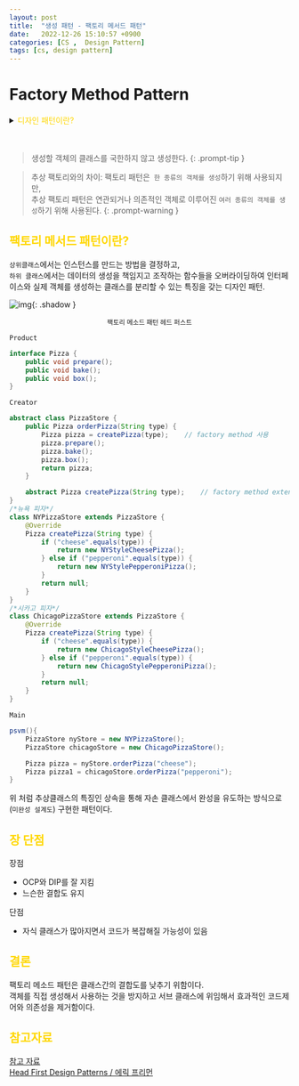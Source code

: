 ```yaml
---
layout: post
title:  "생성 패턴 - 팩토리 메서드 패턴"
date:   2022-12-26 15:10:57 +0900
categories: [CS ,  Design Pattern]
tags: [cs, design pattern]
---
```

# Factory Method Pattern

<details>
<summary><span style="color: gold"> 디자인 패턴이란? </span></summary>
<div markdown="1">
## <span style="color: gold"> 디자인 패턴이란? </span>
- 디자인 패턴은 소프트웨어 공학의 소프트웨어 설계에서 공통으로 발생하는 문제를 자주 쓰이는 설계 방법을 정리한 패턴이다.
- 디자인 패턴을 참고하여 개발하면 효율성과 유지보수성, 운용성이 높아지며, 프로그램 최적화가 된다고 한다.
　 

디자인 패턴을 목적과 범위로 나눌수 있다

|구분|유형|설명|
|:---:|:---:|:---|
| |생성|객체 인스턴스 생성에 관여, 클래스 정의와 객체 생성 방식을 구조화, 캡슐화를 수행|
|목적|구조|더 큰 구조 형성 목적으로 클래스나 객체의 조합을 다루는 패턴|
|    |행위|클래스나 객체들이 상호작용하는 방법과 역할 분담을 다루는 패턴|
|범위|클래스|클래스간 관련성(상속), 컴파일 시 정적으로 결정|
|    |객체|객체 간 관련성을 다루는 패턴, 런타임 시 동적으로 결정|

---
</div>
</details>
  
　　 

> 생성할 객체의 클래스를 국한하지 않고 생성한다.
{: .prompt-tip }


>추상 팩토리와의 차이: 팩토리 패턴은` 한 종류의 객체를 생성`하기 위해 사용되지만,  
>추상 팩토리 패턴은 연관되거나 의존적인 객체로 이루어진 `여러 종류의 객체를 생성`하기 위해 사용된다. 
{: .prompt-warning }


## <span style="color: gold"> 팩토리 메서드 패턴이란? </span> 
`상위클래스`에서는 인스턴스를 만드는 방법을 결정하고,  
`하위 클래스`에서는 데이터의 생성을 책임지고 조작하는 함수들을 오버라이딩하여 인터페이스와 실제 객체를 생성하는 클래스를 분리할 수 있는 특징을 갖는 디자인 패턴.

![img](https://velog.velcdn.com/images%2Fjamieshin%2Fpost%2F715a6f1b-2622-46fa-b945-531f0e5e874d%2Fimage.png){: .shadow }

<center><small> 팩토리 메소드 패턴 헤드 퍼스트 </small></center>

`Product`
```java
interface Pizza {
    public void prepare();
    public void bake();
    public void box();
}
```
`Creator`
```java
abstract class PizzaStore {
    public Pizza orderPizza(String type) {
        Pizza pizza = createPizza(type);    // factory method 사용
        pizza.prepare();
        pizza.bake();
        pizza.box();
        return pizza;
    }

    abstract Pizza createPizza(String type);    // factory method extends하면 필수구현
}
/*뉴욕 피자*/
class NYPizzaStore extends PizzaStore { 
    @Override
    Pizza createPizza(String type) {
        if ("cheese".equals(type)) {
            return new NYStyleCheesePizza();
        } else if ("pepperoni".equals(type)) {
            return new NYStylePepperoniPizza();
        }
        return null;
    }
}
/*시카고 피자*/
class ChicagoPizzaStore extends PizzaStore { 
    @Override
    Pizza createPizza(String type) {
        if ("cheese".equals(type)) {
            return new ChicagoStyleCheesePizza();
        } else if ("pepperoni".equals(type)) {
            return new ChicagoStylePepperoniPizza();
        }
        return null;
    }
}
```
`Main`
```java
psvm(){
    PizzaStore nyStore = new NYPizzaStore();
    PizzaStore chicagoStore = new ChicagoPizzaStore();

    Pizza pizza = nyStore.orderPizza("cheese");
    Pizza pizza1 = chicagoStore.orderPizza("pepperoni");
}
```
 위 처럼 추상클래스의 특징인 상속을 통해 자손 클래스에서 완성을 유도하는 방식으로(`미완성 설계도`) 구현한 패턴이다.

## <span style="color: gold"> 장 단점 </span>
장점  
- OCP와 DIP를 잘 지킴
- 느슨한 결합도 유지

단점
- 자식 클래스가 많아지면서 코드가 복잡해질 가능성이 있음

## <span style="color: gold"> 결론 </span>
팩토리 메소드 패턴은 클래스간의 결합도를 낮추기 위함이다.  
객체를 직접 생성해서 사용하는 것을 방지하고 서브 클래스에 위임해서 효과적인 코드제어와 의존성을 제거함이다.

## <span style="color: gold"> 참고자료 </span>
[참고 자료](https://refactoring.guru/ko/design-patterns/factory-method)  
[Head First Design Patterns / 에릭 프리먼]()
